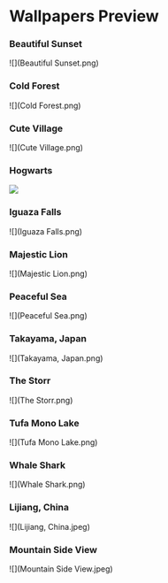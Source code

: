 # Wallpapers Preview

### Beautiful Sunset
![](Beautiful Sunset.png)

### Cold Forest
![](Cold Forest.png)

### Cute Village
![](Cute Village.png)

### Hogwarts
![](Hogwarts.png)

### Iguaza Falls
![](Iguaza Falls.png)

### Majestic Lion
![](Majestic Lion.png)

### Peaceful Sea
![](Peaceful Sea.png)

### Takayama, Japan
![](Takayama, Japan.png)

### The Storr
![](The Storr.png)

### Tufa Mono Lake
![](Tufa Mono Lake.png)

### Whale Shark
![](Whale Shark.png)

### Lijiang, China
![](Lijiang, China.jpeg)

### Mountain Side View
![](Mountain Side View.jpeg)

